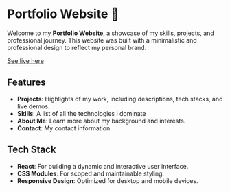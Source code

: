 # Portfolio Website 💼

Welcome to my **Portfolio Website**, a showcase of my skills, projects, and professional journey. This website was built with a minimalistic and professional design to reflect my personal brand.

[See live here](https://lucatonello.netlify.app/)

## Features

- **Projects**: Highlights of my work, including descriptions, tech stacks, and live demos.
- **Skills**: A list of all the technologies i dominate
- **About Me**: Learn more about my background and interests.
- **Contact**: My contact information.

## Tech Stack

- **React**: For building a dynamic and interactive user interface.
- **CSS Modules**: For scoped and maintainable styling.
- **Responsive Design**: Optimized for desktop and mobile devices.
